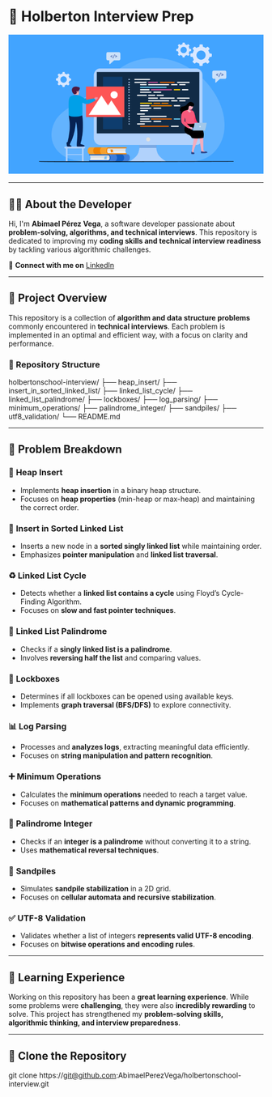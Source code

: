 # 🎯 Holberton Interview Prep  

![Coding Interview](cybersec-pic3.jpg)  

---

## 👨‍💻 About the Developer  

Hi, I'm **Abimael Pérez Vega**, a software developer passionate about **problem-solving, algorithms, and technical interviews**. This repository is dedicated to improving my **coding skills and technical interview readiness** by tackling various algorithmic challenges.  

📌 **Connect with me on** [LinkedIn](https://www.linkedin.com/in/abimael-perez-vega-8870b6320/)  

---

## 📜 Project Overview  

This repository is a collection of **algorithm and data structure problems** commonly encountered in **technical interviews**. Each problem is implemented in an optimal and efficient way, with a focus on clarity and performance.  

### **📂 Repository Structure**  

holbertonschool-interview/ ├── heap_insert/ ├── insert_in_sorted_linked_list/ ├── linked_list_cycle/ ├── linked_list_palindrome/ ├── lockboxes/ ├── log_parsing/ ├── minimum_operations/ ├── palindrome_integer/ ├── sandpiles/ ├── utf8_validation/ └── README.md


---

## 📌 Problem Breakdown  

### 🔢 **Heap Insert**  
- Implements **heap insertion** in a binary heap structure.  
- Focuses on **heap properties** (min-heap or max-heap) and maintaining the correct order.  

### 🔗 **Insert in Sorted Linked List**  
- Inserts a new node in a **sorted singly linked list** while maintaining order.  
- Emphasizes **pointer manipulation** and **linked list traversal**.  

### ♻️ **Linked List Cycle**  
- Detects whether a **linked list contains a cycle** using Floyd’s Cycle-Finding Algorithm.  
- Focuses on **slow and fast pointer techniques**.  

### 🔄 **Linked List Palindrome**  
- Checks if a **singly linked list is a palindrome**.  
- Involves **reversing half the list** and comparing values.  

### 🔐 **Lockboxes**  
- Determines if all lockboxes can be opened using available keys.  
- Implements **graph traversal (BFS/DFS)** to explore connectivity.  

### 📊 **Log Parsing**  
- Processes and **analyzes logs**, extracting meaningful data efficiently.  
- Focuses on **string manipulation and pattern recognition**.  

### ➕ **Minimum Operations**  
- Calculates the **minimum operations** needed to reach a target value.  
- Focuses on **mathematical patterns and dynamic programming**.  

### 🔢 **Palindrome Integer**  
- Checks if an **integer is a palindrome** without converting it to a string.  
- Uses **mathematical reversal techniques**.  

### 🌊 **Sandpiles**  
- Simulates **sandpile stabilization** in a 2D grid.  
- Focuses on **cellular automata and recursive stabilization**.  

### ✅ **UTF-8 Validation**  
- Validates whether a list of integers **represents valid UTF-8 encoding**.  
- Focuses on **bitwise operations and encoding rules**.  

---

## 🚀 Learning Experience  

Working on this repository has been a **great learning experience**. While some problems were **challenging**, they were also **incredibly rewarding** to solve. This project has strengthened my **problem-solving skills, algorithmic thinking, and interview preparedness**.  

---

## 🔗 Clone the Repository  

git clone https://git@github.com:AbimaelPerezVega/holbertonschool-interview.git
